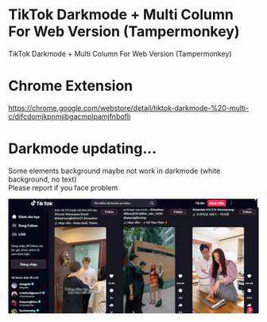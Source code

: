 # TikTok Darkmode + Multi Column For Web Version (Tampermonkey)
TikTok Darkmode + Multi Column For Web Version (Tampermonkey)

# Chrome Extension
https://chrome.google.com/webstore/detail/tiktok-darkmode-%20-multi-c/difcdomjkpnmjibgacmplpamjfnbofli

# Darkmode updating...
Some elements background maybe not work in darkmode (white background, no text)<br/>
Please report if you face problem

![Alt text](/screenshot.png?raw=true "Screenshot")
